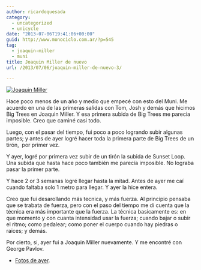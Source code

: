 ```yaml
---
author: ricardoquesada
category:
  - uncategorized
  - unicycle
date: "2013-07-06T19:41:06+00:00"
guid: http://www.monociclo.com.ar/?p=545
tag:
  - joaquin-miller
  - muni
title: Joaquin Miller de nuevo
url: /2013/07/06/joaquin-miller-de-nuevo-3/

---
```

[![Joaquin Miller](https://lh4.googleusercontent.com/-ZCrA0eC8aLI/Udey_4AJrNI/AAAAAAAAvDo/WP-MoHCozyg/s400/IMG_2503-PANO.jpg)](https://picasaweb.google.com/111588202880883771967/JoaquinMiller5DeJulio#5897379047499476178)

Hace poco menos de un año y medio que empecé con esto del Muni. Me acuerdo en una de las primeras salidas con Tom, Josh y demás que hicimos Big Trees en Joaquin Miller. Y esa primera subida de Big Trees me parecia imposible. Creo que caminé casi todo.

Luego, con el pasar del tiempo, fui poco a poco logrando subir algunas partes; y antes de ayer logré hacer toda la primera parte de Big Trees de un tirón,  por primer vez.

Y ayer, logré por primera vez subir de un tirón la subida de Sunset Loop. Una subida que hasta hace poco también me parecía imposible. No lograba pasar la primer parte.

Y hace 2 or 3 semanas logré llegar hasta la mitad. Antes de ayer me caí cuando faltaba solo 1 metro para llegar. Y ayer la hice entera.

Creo que fui desarollando más tecnica, y más fuerza. Al principio pensaba que se trabata de fuerza, pero con el paso del tiempo me di cuenta que la técnica era más importante que la fuerza. La técnica basicamente es: en que momento y con cuanta intensidad usar la fuerza; cuando bajar o subir el ritmo; como pedalear; como poner el cuerpo cuando hay piedras o raices; y demás.

Por cierto, si, ayer fui a Joaquin Miller nuevamente. Y me encontré con George Pavlov.

- [Fotos de ayer](https://photos.app.goo.gl/F7pxMpRCYhJf6TRM7).
